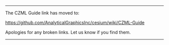 
***

The CZML Guide link has moved to:

https://github.com/AnalyticalGraphicsInc/cesium/wiki/CZML-Guide

Apologies for any broken links.  Let us know if you find them.

***
